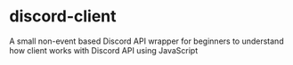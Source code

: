 # discord-client
A small non-event based Discord API wrapper for beginners to understand how client works with Discord API using JavaScript
